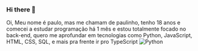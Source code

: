 ### Hi there 👋
Oi, Meu nome é paulo, mas me chamam de paulinho, tenho 18 anos e comecei a estudar programação há 1 mês e estou totalmente focado no back-end, quero me aprofundar em tecnologias como Python, JavaScript, HTML, CSS, SQL, e mais pra frente ir pro TypeScript
![Python](https://img.shields.io/badge/python-3670A0?style=for-the-badge&logo=python&logoColor=ffdd54)
